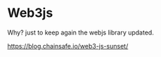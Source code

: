 # Web3js

Why? just to keep again the webjs library updated.

https://blog.chainsafe.io/web3-js-sunset/
